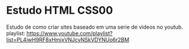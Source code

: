 # Estudo HTML CSS00  
Estudo de como criar sites baseado em uma serie de videos no youtub.  
playlist: https://www.youtube.com/playlist?list=PL4iwH9RF8xHmjxVNJcyNSkVDYNUo6r2BM 